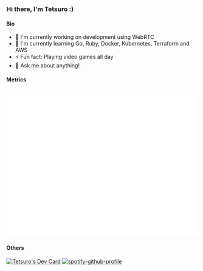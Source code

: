 ### Hi there, I'm Tetsuro :)

#### Bio
- :telescope: I'm currently working on development using WebRTC
- :seedling: I'm currently learning Go, Ruby, Docker, Kubernetes, Terraform and AWS
- :zap: Fun fact: Playing video games all day
- :speech_balloon: Ask me about anything!

#### Metrics

![Metrics](/github-metrics.svg)

#### Others
<a href="https://app.daily.dev/ttrweb"><img src="https://api.daily.dev/devcards/v2/sgecMa5Wf6VEoVNnuS0Qn.png?type=default&r=dir" width="320" alt="Tetsuro's Dev Card"/></a>
[![spotify-github-profile](https://spotify-github-profile.kittinanx.com/api/view?uid=312z2aucuexr6j5mjcehdt2xmbni&cover_image=true&theme=default&show_offline=false&background_color=121212&interchange=false)](https://github.com/kittinan/spotify-github-profile)
